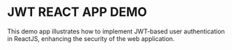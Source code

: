 <h1>JWT REACT APP DEMO</h1>
This demo app illustrates how to implement JWT-based user authentication in ReactJS, enhancing the security of the web application.

